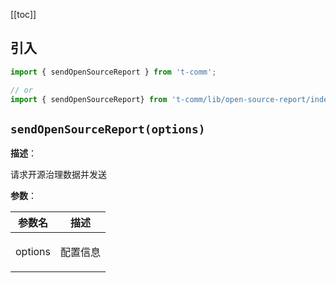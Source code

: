 [[toc]]

<h2>引入</h2>

```ts
import { sendOpenSourceReport } from 't-comm';

// or
import { sendOpenSourceReport} from 't-comm/lib/open-source-report/index';
```


## `sendOpenSourceReport(options)` 


**描述**：<p>请求开源治理数据并发送</p>

**参数**：


| 参数名 | 描述 |
| --- | --- |
| options | <p>配置信息</p> |



